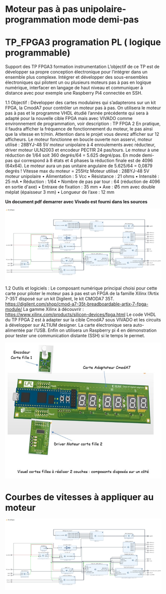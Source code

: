 # Moteur pas à pas unipolaire-programmation mode demi-pas
# TP_FPGA3 programation PL ( logique programmable)
Support des TP FPGA3 formation instrumentation
L’objectif de ce TP est de développer sa propre conception électronique pour l’intégrer dans un ensemble plus complexe. Intégrer et développer des sous-ensembles électroniques qui pilotent un ou plusieurs moteurs pas à pas en logique numérique, interfacer en langage de haut niveau et communiquer à distance avec pour exemple une Raspberry Pi4 connectée en SSH.

1.1 Objectif :
Développer des cartes modulaires qui s’adapterons sur un kit FPGA, la CmodA7 pour contrôler un moteur pas à pas. On utilisera le moteur pas à pas et le programme VHDL étudié l’année précédente qui sera à adapté pour la nouvelle cible FPGA mais avec VIVADO comme environnement de programmation, voir description : TP FPGA 2
En pratique, il faudra afficher la fréquence de fonctionnement du moteur, le pas ainsi que la vitesse en tr/min. Attention dans le projet vous devrez afficher sur 12 afficheurs.
Le moteur fonctionne en boucle ouverte non asservi, moteur utilisé : 28BYJ-48 5V moteur unipolaire à 4 enroulements avec réducteur, driver moteur ULN2003 et encodeur PEC11R 24 pas/tours. Le moteur à une réduction de 1/64 soit 360 degrés/64 = 5.625 degré/pas. En mode demi-pas qui correspond à 8 états et 4 phases la réduction finale est de 4096 (64x64). Le moteur aura un pas unitaire angulaire de 5.625/64 = 0,0879 degrés !
Vitesse max du moteur = 255Hz Moteur utilisé : 28BYJ-48 5V moteur unipolaire • Alimentation : 5 Vcc • Résistance : 21 ohms • Intensité : 25 mA • Réduction : 1/64 • Nombre de pas par tour : 64 (réduction de 4096 en sortie d'axe) • Entraxe de fixation : 35 mm • Axe : Ø5 mm avec double méplat (épaisseur 3 mm) • Longueur de l’axe : 12 mm

**Un document pdf demarrer avec Vivado est fourni dans les sources**

![ezcv logo](https://github.com/fabzz60/TP_FPGA3/blob/main/bloc_design_FPGA3.jpg)

1.2 Outils et logiciels :
Le composant numérique principal choisi pour cette carte pour piloter le moteur pas à pas est un FPGA de la famille Xilinx l’Artix 7-35T disposé sur un kit Digilent, le kit CMODA7 35T. 
https://digilent.com/shop/cmod-a7-35t-breadboardable-artix-7-fpga-module/
La gamme Xilinx à découvrir :
https://www.xilinx.com/products/silicon-devices/fpga.html
Le code VHDL du TP FPGA 2 est à adapter sur la cible CmodA7 sous VIVADO et les circuits à développer sur ALTIUM designer. La carte électronique sera auto-alimentée par l’USB. Enfin on utilisera un Raspberry pi 4 en démonstration pour tester une communication distante (SSH) si le temps le permet.


![ezcv logo](https://github.com/fabzz60/TP_FPGA3/blob/main/cartes_a_developper.jpg)

# Courbes de vitesses à appliquer au moteur

![ezcv logo](https://github.com/fabzz60/TP_FPGA3/blob/main/bloc_design_FPGA3.jpg)

